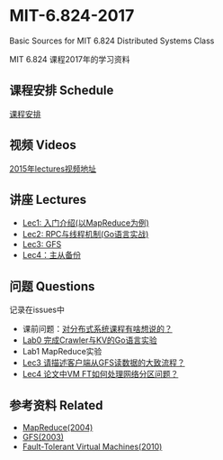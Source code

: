 # MIT-6.824-2017
Basic Sources for MIT 6.824 Distributed Systems Class

MIT 6.824 课程2017年的学习资料

## 课程安排 Schedule

[课程安排](https://pdos.csail.mit.edu/6.824/schedule.html)

## 视频 Videos

[2015年lectures视频地址](https://www.youtube.com/playlist?list=PLkcQbKbegkMqiWf7nF8apfMRL4P4sw8UL)

## 讲座 Lectures

- [Lec1: 入门介绍(以MapReduce为例)](https://github.com/chaozh/MIT-6.824-2017/issues/2)
- [Lec2: RPC与线程机制(Go语言实战)](https://github.com/chaozh/MIT-6.824-2017/issues/3)
- [Lec3: GFS](https://github.com/chaozh/MIT-6.824-2017/issues/6)
- [Lec4：主从备份](https://github.com/chaozh/MIT-6.824-2017/issues/7)

## 问题 Questions

记录在issues中

- 课前问题：[对分布式系统课程有啥想说的？](https://github.com/chaozh/MIT-6.824-2017/issues/1)
- [Lab0 完成Crawler与KV的Go语言实验](https://github.com/chaozh/MIT-6.824-2017/issues/4)
- Lab1 MapReduce实验
- [Lec3 请描述客户端从GFS读数据的大致流程？](https://github.com/chaozh/MIT-6.824-2017/issues/6)
- [Lec4 论文中VM FT如何处理网络分区问题？](https://github.com/chaozh/MIT-6.824-2017/issues/7)

## 参考资料 Related

- [MapReduce(2004)](https://pdos.csail.mit.edu/6.824/papers/mapreduce.pdf)
- [GFS(2003)](https://static.googleusercontent.com/media/research.google.com/zh-CN//archive/gfs-sosp2003.pdf)
- [Fault-Tolerant Virtual Machines(2010)](https://pdos.csail.mit.edu/6.824/papers/vm-ft.pdf)
